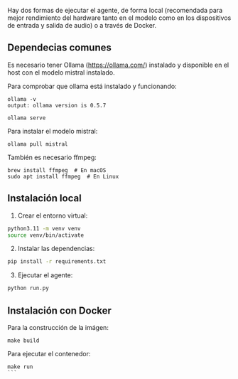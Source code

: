 Hay dos formas de ejecutar el agente, de forma local (recomendada para mejor rendimiento del hardware tanto en el modelo como en los dispositivos de entrada y salida de audio) o a través de Docker.

## Dependecias comunes
Es necesario tener Ollama (https://ollama.com/) instalado y disponible en el host con el modelo mistral instalado.

Para comprobar que ollama está instalado y funcionando:
````
ollama -v
output: ollama version is 0.5.7

ollama serve
````

Para instalar el modelo mistral:
````
ollama pull mistral
````

También es necesario ffmpeg:
````
brew install ffmpeg  # En macOS
sudo apt install ffmpeg  # En Linux

````

## Instalación local

1. Crear el entorno virtual:
```bash
python3.11 -m venv venv
source venv/bin/activate
```

2. Instalar las dependencias:
```bash
pip install -r requirements.txt
```

3. Ejecutar el agente:
```bash
python run.py
```



## Instalación con Docker
Para la construcción de la imágen:
````
make build
````

Para ejecutar el contenedor:
````
make run
```





